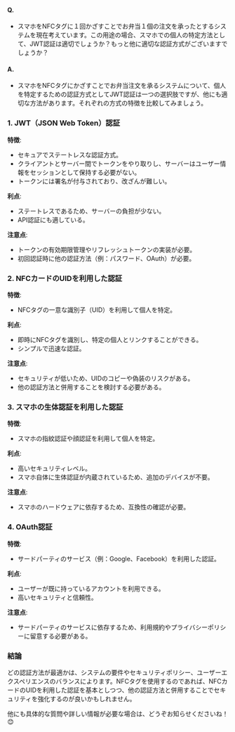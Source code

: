 #### Q.
- スマホをNFCタグに１回かざすことでお弁当１個の注文を承ったとするシステムを現在考えています。この用途の場合、スマホでの個人の特定方法として、JWT認証は適切でしょうか？もっと他に適切な認証方式がございますでしょうか？

#### A.
- スマホをNFCタグにかざすことでお弁当注文を承るシステムについて、個人を特定するための認証方式としてJWT認証は一つの選択肢ですが、他にも適切な方法があります。それぞれの方式の特徴を比較してみましょう。

### 1. JWT（JSON Web Token）認証
**特徴**:
- セキュアでステートレスな認証方式。
- クライアントとサーバー間でトークンをやり取りし、サーバーはユーザー情報をセッションとして保持する必要がない。
- トークンには署名が付与されており、改ざんが難しい。

**利点**:
- ステートレスであるため、サーバーの負担が少ない。
- API認証にも適している。

**注意点**:
- トークンの有効期限管理やリフレッシュトークンの実装が必要。
- 初回認証時に他の認証方法（例：パスワード、OAuth）が必要。

### 2. NFCカードのUIDを利用した認証
**特徴**:
- NFCタグの一意な識別子（UID）を利用して個人を特定。

**利点**:
- 即時にNFCタグを識別し、特定の個人とリンクすることができる。
- シンプルで迅速な認証。

**注意点**:
- セキュリティが低いため、UIDのコピーや偽装のリスクがある。
- 他の認証方法と併用することを検討する必要がある。

### 3. スマホの生体認証を利用した認証
**特徴**:
- スマホの指紋認証や顔認証を利用して個人を特定。

**利点**:
- 高いセキュリティレベル。
- スマホ自体に生体認証が内蔵されているため、追加のデバイスが不要。

**注意点**:
- スマホのハードウェアに依存するため、互換性の確認が必要。

### 4. OAuth認証
**特徴**:
- サードパーティのサービス（例：Google、Facebook）を利用した認証。

**利点**:
- ユーザーが既に持っているアカウントを利用できる。
- 高いセキュリティと信頼性。

**注意点**:
- サードパーティのサービスに依存するため、利用規約やプライバシーポリシーに留意する必要がある。

### 結論
どの認証方法が最適かは、システムの要件やセキュリティポリシー、ユーザーエクスペリエンスのバランスによります。NFCタグを使用するのであれば、NFCカードのUIDを利用した認証を基本としつつ、他の認証方法と併用することでセキュリティを強化するのが良いかもしれません。

他にも具体的な質問や詳しい情報が必要な場合は、どうぞお知らせくださいね！😊
